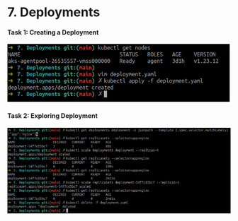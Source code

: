 # 7. Deployments
#### Task 1: Creating a Deployment
![alt text](https://github.com/JFrred/budowa-hybrydowej-infrastruktury-it/blob/main/lab03/7.%20Deployments/tsak1.png)

#### Task 2: Exploring Deployment
![alt text](https://github.com/JFrred/budowa-hybrydowej-infrastruktury-it/blob/main/lab03/7.%20Deployments/task2.png)
